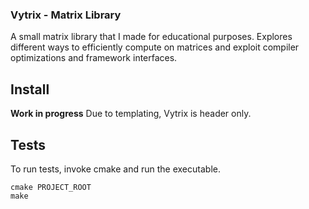 ### Vytrix - Matrix Library
A small matrix library that I made for educational purposes. Explores different ways to efficiently compute on matrices and exploit compiler optimizations and framework interfaces.

## Install
**Work in progress**
Due to templating, Vytrix is header only.

## Tests
To run tests, invoke cmake and run the executable.
```
cmake PROJECT_ROOT
make
```